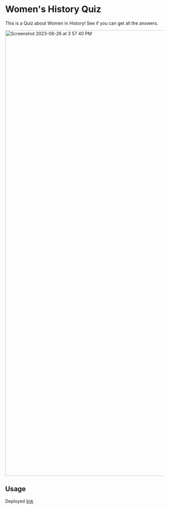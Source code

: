 # Women's History Quiz

This is a Quiz about Women in History! See if you can get all the answers.

<img width="1419" alt="Screenshot 2023-06-26 at 3 57 40 PM" src="https://github.com/kali20987/Khadijah-CodeQuiz/assets/128011155/c40d1381-819f-404f-8205-53356c0349f2">

## Usage
Deployed [link](https://kali20987.github.io/Womens-History-Quiz/)
